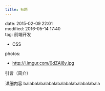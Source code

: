 ```yaml
---
title: 标题 
---
```

<!--more-->
date: 2015-02-09 22:01  
modified: 2016-05-14 17:40  
tag: 前端开发
 - CSS

photos:
 - http://i.imgur.com/0dZAI8y.jpg

引言（简介）



详细内容
balabalabalabalabalabalabalabalabala